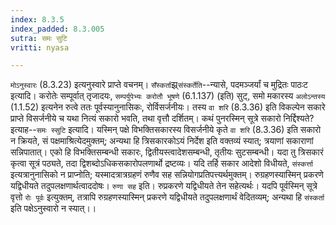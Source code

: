 ```yaml
---
index: 8.3.5
index_padded: 8.3.005
sutra: समः सुटि
vritti: nyasa

---
```

`मोऽनुस्वारः` (8.3.23) इत्यनुस्वारे प्राप्ते वचनम्। `सँस्कर्ता`झ्र्`संस्कर्तेति`--न्यासे, पदमञ्जर्यां च मुद्रितः पाठःट इत्यादि। करोतेः सम्पूर्वात् तृजादयः, `सम्पर्युपेभ्यः करोतौ भूषणे` (6.1.137) (इति) सुट्, समो मकारस्य `अलोऽन्तस्य` (1.1.52) इत्यनेन रुत्वे ततः पूर्वस्यानुनासिकः, रोर्विसर्जनीयः। तस्य `वा शरि` (8.3.36) इति विकल्पेन सकारे प्राप्ते विसर्जनीये च यथा नित्यं सकारो भवति, तथा वृत्तौ दर्शितम्।
कथं पुनरस्मिन् सूत्रे सकारो निर्द्दिश्यते? इत्याह--`समः स्सुटि` इत्यादि। यस्मिन् पक्षे विभक्तिसकारस्य विसर्जनीये कृते `वा शरि` (8.3.36) इति सकारो न क्रियते, सं पक्षमाश्रित्येदमुक्तम्; अन्यथा हि त्रिसकारकोऽयं निर्देश इति वक्तव्यं स्यात्; त्रयाणां सकाराणां सन्निपातात्। एको हि विभक्तिसम्बन्धी सकारः, द्वितीयस्त्वादेशसम्बन्धी, तृतीयः सुटसम्बन्धी। यदा तु त्रिसकारं कृत्वा सूत्रं पठ्यते, तदा द्विशब्दोऽधिकसकारोपलणार्थो द्रष्टव्यः। यदि तर्हि सकार आदेशो विधीयते, `संस्कर्त्ता` इत्यत्रानुनासिको न प्राप्नोति; यस्मादत्रात्रग्रहणं रुणैव सह सन्नियोगप्रतिपत्त्यर्थमुक्तम्। रुग्रहणस्यास्मिन् प्रकरणे यद्विधीयते तदुपलक्षणार्थत्वाददोषः। `रुणा सह` इति। रुप्रकरणे यद्विधीयते तेन सहेत्यर्थः। यदपि पूर्वस्मिन् सूत्रे वृत्तो `रोः पूर्वः` इत्युक्तम्, तत्रापि रुग्रहणस्यास्मिन् प्रकरणे यद्विधीयते तदुपलक्षणार्थं वेदितव्यम्; अन्यथा हि `संस्कर्ता` इति पक्षेऽनुस्वारो न स्यात्।।